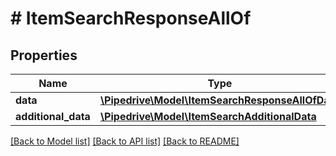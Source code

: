 # # ItemSearchResponseAllOf

## Properties

Name | Type | Description | Notes
------------ | ------------- | ------------- | -------------
**data** | [**\Pipedrive\Model\ItemSearchResponseAllOfData**](ItemSearchResponseAllOfData.md) |  | [optional]
**additional_data** | [**\Pipedrive\Model\ItemSearchAdditionalData**](ItemSearchAdditionalData.md) |  | [optional]

[[Back to Model list]](../../README.md#models) [[Back to API list]](../../README.md#endpoints) [[Back to README]](../../README.md)

